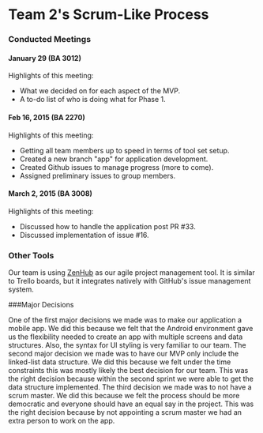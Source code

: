 # Team 2's Scrum-Like Process

### Conducted Meetings

#### January 29 (BA 3012)

Highlights of this meeting:

- What we decided on for each aspect of the MVP.
- A to-do list of who is doing what for Phase 1.

#### Feb 16, 2015 (BA 2270)

Highlights of this meeting:

- Getting all team members up to speed in terms of tool set setup.
- Created a new branch "app" for application development.
- Created Github issues to manage progress (more to come).
- Assigned preliminary issues to group members.

#### March 2, 2015 (BA 3008)

Highlights of this meeting:

- Discussed how to handle the application post PR #33. 
- Discussed implementation of issue #16.

### Other Tools

Our team is using [ZenHub](https://www.zenhub.io/) as our agile project management tool. It is similar to Trello boards, but it integrates natively with GitHub's issue management system.


###Major Decisions 

One of the first major decisions we made was to make our application a mobile app. We did this because we felt that the Android environment gave us the flexibility needed to create an app with multiple screens and data structures. Also, the syntax for UI styling is very familiar to our team. The second major decision we made was to have our MVP only include the linked-list data structure. We did this because we felt under the time constraints this was mostly likely the best decision for our team. This was the right decision because within the second sprint we were able to get the data structure implemented. The third decision we made was to not have a scrum master. We did this because we felt the process should be more democratic and everyone should have an equal say in the project. This was the right decision because by not appointing a scrum master we had an extra person to work on the app.
